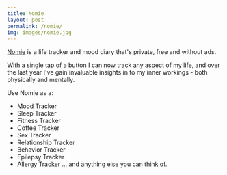 ```yaml
---
title: Nomie
layout: post
permalink: /nomie/
img: images/nomie.jpg
---
```


[Nomie](https://twitter.com/NomieApp) is a life tracker and mood diary that's private, free and without ads.

With a single tap of a button I can now track any aspect of my life, and over the last year I've gain invaluable insights in to my inner workings - both physically and mentally.

Use Nomie as a:

- Mood Tracker
- Sleep Tracker
- Fitness Tracker
- Coffee Tracker
- Sex Tracker
- Relationship Tracker
- Behavior Tracker
- Epilepsy Tracker
- Allergy Tracker
... and anything else you can think of.